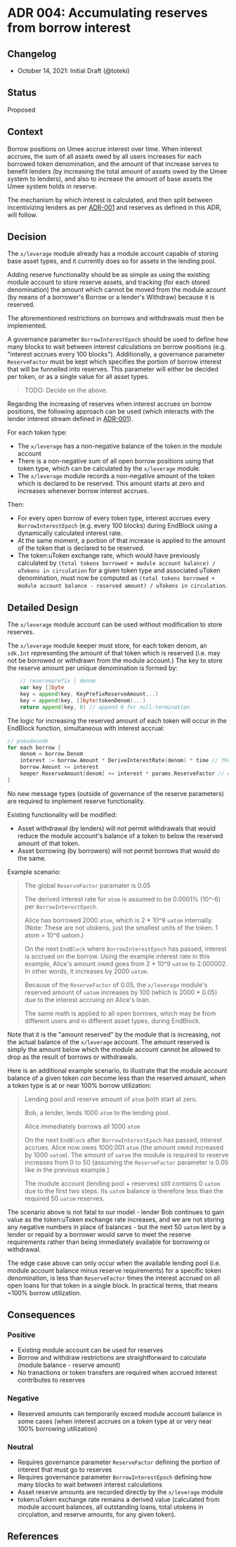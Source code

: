 # ADR 004: Accumulating reserves from borrow interest

## Changelog

- October 14, 2021: Initial Draft (@toteki)

## Status

Proposed

## Context

Borrow positions on Umee accrue interest over time.
When interest accrues, the sum of all assets owed by all users increases for each borrowed token denomination, and the amount of that increase serves to benefit lenders (by increasing the total amount of assets owed by the Umee system to lenders), and also to increase the amount of base assets the Umee system holds in reserve.

The mechanism by which interest is calculated, and then split between incentivizing lenders as per [ADR-001](./ADR-001-interest-stream.md) and reserves as defined in this ADR, will follow.


## Decision

The `x/leverage` module already has a module account capable of storing base asset types, and it currently does so for assets in the lending pool.

Adding reserve functionality should be as simple as using the existing module account to store reserve assets, and tracking (for each stored denomination) the amount which cannot be moved from the module acount (by means of a borrower's Borrow or a lender's Withdraw) because it is reserved.

The aforementioned restrictions on borrows and withdrawals must then be implemented.

A governance parameter `BorrowInterestEpoch` should be used to define how many blocks to wait between interest calculations on borrow positions (e.g. "interest accrues every 100 blocks").
Additionally, a governance parameter `ReserveFactor` must be kept which specifies the portion of borrow interest that will be funnelled into reserves. This parameter will either be decided per token, or as a single value for all asset types.

> TODO: Decide on the above.

Regarding the increasing of reserves when interest accrues on borrow positions, the following approach can be used (which interacts with the lender interest stream defined in [ADR-001](./ADR-001-interest-stream.md)).

For each token type:

- The `x/leverage` has a non-negative balance of the token in the module account
- There is a non-negative sum of all open borrow positions using that token type, which can be calculated by the `x/leverage` module.
- The `x/leverage` module records a non-negative amount of the token which is declared to be reserved. This amount starts at zero and increases whenever borrow interest accrues.

Then:

- For every open borrow of every token type, interest accrues every `BorrowInterestEpoch` (e.g. every 100 blocks) during EndBlock using a dynamically calculated interest rate.
- At the same moment, a portion of that increase is applied to the amount of the token that is declared to be reserved.
- The token:uToken exchange rate, which would have previously calculated by `(total tokens borrowed + module account balance) / uTokens in circulation` for a given token type and associated uToken denomination, must now be computed as `(total tokens borrowed + module account balance - reserved amount) / uTokens in circulation`.

## Detailed Design

The `x/leverage` module account can be used without modification to store reserves.

The `x/leverage` module keeper must store, for each token denom, an `sdk.Int` representing the amount of that token which is reserved (i.e. may not be borrowed or withdrawn from the module account.)
The key to store the reserve amount per unique denomination is formed by:
```go
    // reserveprefix | denom
	var key []byte
	key = append(key, KeyPrefixReserveAmount...)
	key = append(key, []byte(tokenDenom)...)
	return append(key, 0) // append 0 for null-termination
```

The logic for increasing the reserved amount of each token will occur in the EndBlock function, simultaneous with interest accrual:

```go
// pseudocode
for each borrow {
    denom = borrow.Denom
    interest := borrow.Amount * DeriveInterestRate(denom) * time // the short time between blocks
    borrow.Amount += interest
    keeper.ReserveAmount[denom] += interest * params.ReserveFactor // e.g. 5% of interest goes to reserves
}
```

No new message types (outside of governance of the reserve parameters) are required to implement reserve functionality.

Existing functionality will be modified:

- Asset withdrawal (by lenders) will not permit withdrawals that would reduce the module account's balance of a token to below the reserved amount of that token.
- Asset borrowing (by borrowers) will not permit borrows that would do the same.

Example scenario:

> The global `ReserveFactor` paramater is 0.05
>
> The derived interest rate for `atom` is assumed to be 0.0001% (10^-6) per `BorrowInterestEpoch`.
>
> Alice has borrowed 2000 `atom`, which is 2 * 10^9 `uatom` internally. (Note: These are not utokens, just the smallest units of the token. 1 atom = 10^6 uatom.)
>
> On the next `EndBlock` where `BorrowInterestEpoch` has passed, interest is accrued on the borrow. Using the example interest rate in this example, Alice's amount owed goes from 2 * 10^9 `uatom` to 2.000002. In other words, it increases by 2000 `uatom`.
>
> Because of the `ReserveFactor` of 0.05, the `x/leverage` module's reserved amount of `uatom` increases by 100 (which is 2000 * 0.05) due to the interest accruing on Alice's loan.
>
> The same math is applied to all open borrows, which may be from different users and in different asset types, during EndBlock.

Note that it is the "amount reserved" by the module that is increasing, not the actual balance of  the `x/leverage` account. The amount reserved is simply the amount below which the module account cannot be allowed to drop as the result of borrows or withdrawals.

Here is an additional example scenario, to illustrate that the module account balance of a given token _can_ become less than the reserved amount, when a token type is at or near 100% borrow utilization:

> Lending pool and reserve amount of `atom` both start at zero.
>
> Bob, a lender, lends 1000 `atom` to the lending pool.
>
> Alice immediately borrows all 1000 `atom`
>
> On the next `EndBlock` after `BorrowInterestEpoch` has passed, interest accrues. Alice now owes 1000.001 `atom` (the amount owed increased by 1000 `uatom`). The amount of `uatom` the module is required to reserve increases from 0 to 50 (assuming the `ReserveFactor` parameter is 0.05 like in the previous example.)
>
> The module account (lending pool + reserves) still contains 0 `uatom` due to the first two steps. Its `uatom` balance is therefore less than the required 50 `uatom` reserves.

The scenario above is not fatal to our model - lender Bob continues to gain value as the token:uToken exchange rate increases, and we are not storing any negative numbers in place of balances - but the next 50 `uatom` lent by a lender or repaid by a borrower would serve to meet the reserve requirements rather than being immediately available for borrowing or withdrawal.

The edge case above can only occur when the available lending pool (i.e. module account balance minus reserve requirements) for a specific token denomination, is less than `ReserveFactor` times the interest accrued on all open loans for that token in a single block. In practical terms, that means ~100% borrow utilization.

## Consequences

### Positive

- Existing module account can be used for reserves
- Borrow and withdraw restrictions are straightforward to calculate (module balance - reserve amount)
- No tranactions or token transfers are required when accrued interest contributes to reserves

### Negative

- Reserved amounts can temporarily exceed module account balance in some cases (when interest accrues on a token type at or very near 100% borrowing utilization)

### Neutral

- Requires governance parameter `ReserveFactor` defining the portion of interest that must go to reserves
- Requires governance parameter `BorrowInterestEpoch` defining how many blocks to wait between interest calculations
- Asset reserve amounts are recorded directly by the `x/leverage` module
- token:uToken exchange rate remains a derived value (calculated from module account balances, all outstanding loans, total utokens in circulation, and reserve amounts, for any given token).

## References
